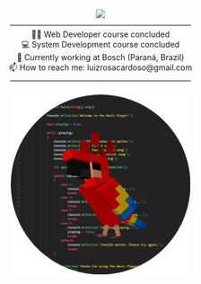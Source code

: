 <div align="center">
    <img id="example-view" src="https://spotify-github-profile.vercel.app/api/view?uid=31yod2ilxfsykycpghzmoojf2xk4&amp;cover_image=false&amp;theme=default&amp;show_offline=false&amp;background_color=121212&amp;interchange=false">
</div>

<div align="center">
  ———————————————————————<br>
  👨‍🎓 Web Developer course concluded<br>
  💻 System Development course concluded<br>
  🦾 Currently working at Bosch (Paraná, Brazil)<br>
  📫 How to reach me: luizrosacardoso@gmail.com<br>
  ———————————————————————<br>
</div>

<br>
<div align="center">
  <img src='parrot circle.gif' align='top' width=320>
</div>

